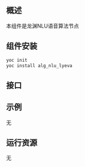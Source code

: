 ## 概述
本组件是龙渊NLU语音算法节点


## 组件安装
```bash
yoc init
yoc install alg_nlu_lyeva
```
## 接口

## 示例
无

## 运行资源
无